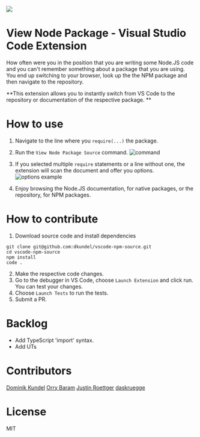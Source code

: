![](images/logo-300x.png)
# View Node Package - Visual Studio Code Extension

How often were you in the position that you are writing some Node.JS code and you can't remember
something about a package that you are using. You end up switching to your browser, look up the
the NPM package and then navigate to the repository.

**This extension allows you to instantly switch from VS Code to the repository or documentation of
the respective package. **

# How to use 

1. Navigate to the line where you `require(...)` the package.

2. Run the `View Node Package Source` command.
![command](images/command.png)

3. If you selected multiple `require` statements or a line without one, the extension will scan the document and offer you options.
![options example](images/options.png)

4. Enjoy browsing the Node.JS documentation, for native packages, or the repository, for NPM packages. 

# How to contribute

1. Download source code and install dependencies 
```
git clone git@github.com:dkundel/vscode-npm-source.git
cd vscode-npm-source
npm install
code .
```
2. Make the respective code changes.
3. Go to the debugger in VS Code, choose `Launch Extension` and click run. You can test your changes.
4. Choose `Launch Tests` to run the tests.
5. Submit a PR.

# Backlog

  - Add TypeScript 'import' syntax.
  - Add UTs

# Contributors

[Dominik Kundel](https://github.com/dkundel)
[Orry Baram](https://github.com/orrybaram)
[Justin Roettger](https://github.com/jlroettger)
[daskruegge](https://github.com/daskruegge)

# License

MIT